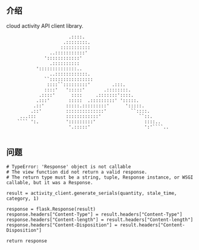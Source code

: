 ## 介绍

cloud activity API client library.

```
                       .::::.
                     .::::::::.
                    :::::::::::
                ..:::::::::::'
              '::::::::::::'
                .::::::::::
           '::::::::::::::..
                ..::::::::::::.
              ``::::::::::::::::
               ::::``:::::::::'        .:::.
              ::::'   ':::::'       .::::::::.
            .::::'      ::::     .:::::::'::::.
           .:::'       :::::  .:::::::::' ':::::.
          .::'        :::::.:::::::::'      ':::::.
         .::'         ::::::::::::::'         ``::::.
     ...:::           ::::::::::::'              ``::.
    ```` ':.          ':::::::::'                  ::::..
                       '.:::::'                    ':'````..


```

## 问题
```
# TypeError: 'Response' object is not callable
# The view function did not return a valid response.
# The return type must be a string, tuple, Response instance, or WSGI callable, but it was a Response.

result = activity_client.generate_serials(quantity, stale_time, category, 1)

response = flask.Response(result)
response.headers["Content-Type"] = result.headers["Content-Type"]
response.headers["Content-length"] = result.headers["Content-length"]
response.headers["Content-Disposition"] = result.headers["Content-Disposition"]

return response
```
